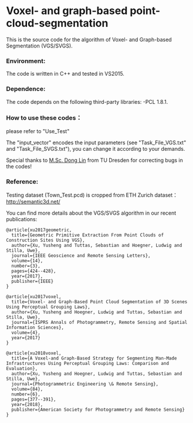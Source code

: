 # Voxel- and graph-based point-cloud-segmentation
This is the source code for the algorithm of Voxel- and Graph-based Segmentation (VGS/SVGS).

### Environment:
The code is written in C++ and tested in VS2015.

### Dependence:
The code depends on the following third-party libraries:
-PCL 1.8.1.

### How to use these codes：
please refer to "Use_Test"

The "input_vector" encodes the input parameters (see "Task_File_VGS.txt" and "Task_File_SVGS.txt"), you can change it according to your demands.

Special thanks to [M.Sc. Dong Lin](https://tu-dresden.de/bu/umwelt/geo/ipf/photogrammetrie/die-professur) from TU Dresden for correcting bugs in the codes!

### Reference:

Testing dataset (Town_Test.pcd) is cropped from ETH Zurich dataset： http://semantic3d.net/

You can find more details about the VGS/SVGS algorithm in our recent publications:

```
@article{xu2017geometric,  
  title={Geometric Primitive Extraction From Point Clouds of Construction Sites Using VGS},  
  author={Xu, Yusheng and Tuttas, Sebastian and Hoegner, Ludwig and Stilla, Uwe},  
  journal={IEEE Geoscience and Remote Sensing Letters},    
  volume={14},  
  number={3},  
  pages={424--428},  
  year={2017},  
  publisher={IEEE}  
}

@article{xu2017voxel,  
  title={Voxel- and Graph-Based Point Cloud Segmentation of 3D Scenes Using Perceptual Grouping Laws},  
  author={Xu, Yusheng and Hoegner, Ludwig and Tuttas, Sebastian and Stilla, Uwe},  
  journal={ISPRS Annals of Photogrammetry, Remote Sensing and Spatial Information Sciences},  
  volume={4},  
  year={2017}  
}

@article{xu2018voxel,
  title={A Voxel-and Graph-Based Strategy for Segmenting Man-Made Infrastructures Using Perceptual Grouping Laws: Comparison and Evaluation},
  author={Xu, Yusheng and Hoegner, Ludwig and Tuttas, Sebastian and Stilla, Uwe},
  journal={Photogrammetric Engineering \& Remote Sensing},
  volume={84},
  number={6},
  pages={377--391},
  year={2018},
  publisher={American Society for Photogrammetry and Remote Sensing}
}
```
